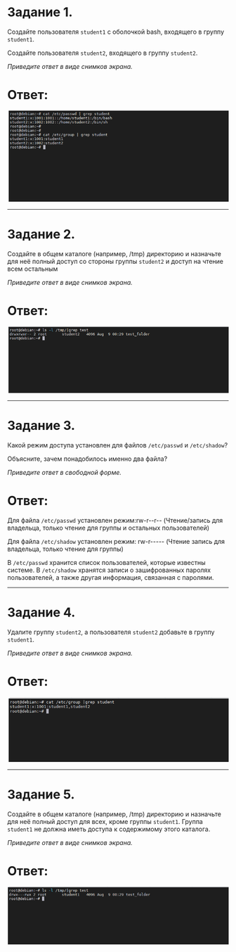 # Задание 1.

Создайте пользователя `student1` с оболочкой bash, входящего в группу `student1`.

Создайте пользователя `student2`, входящего в группу `student2`.

*Приведите ответ в виде снимков экрана.*  

# Ответ:  
![Screenshot](1.png)  

---

# Задание 2.

Создайте в общем каталоге (например, /tmp) директорию и назначьте для неё полный доступ со стороны группы `student2` и доступ на чтение всем остальным

*Приведите ответ в виде снимков экрана.*

# Ответ:  
![Screenshot](https://github.com/pendolf1984/netology/blob/main/Module%203/lesson3.4/2.PNG)  

---

# Задание 3.

Какой режим доступа установлен для файлов `/etc/passwd` и `/etc/shadow`?

Объясните, зачем понадобилось именно два файла?

*Приведите ответ в свободной форме.*  

# Ответ: 
Для файла `/etc/passwd` установлен режим:rw-r--r-- (Чтение/запись для владельца, только чтение для группы и остальных 
пользователей)  

Для файла `/etc/shadow` установлен режим: rw-r----- (Чтение запись для владельца, только чтение для группы)  

В `/etc/passwd` хранится список пользователей, которые известны системе.
В `/etc/shadow` хранятся записи о зашифрованных паролях пользователей, а также другая информация, связанная с паролями.  


---

# Задание 4.

Удалите группу `student2`, а пользователя `student2` добавьте в группу `student1`.

*Приведите ответ в виде снимков экрана.*  

# Ответ:  
![Screenshot](https://github.com/pendolf1984/netology/blob/main/Module%203/lesson3.4/4.PNG)  

---

# Задание 5.

Создайте в общем каталоге (например, /tmp) директорию и назначьте для неё полный доступ для всех, кроме группы `student1`.  Группа `student1` не должна иметь доступа к содержимому этого каталога.

*Приведите ответ в виде снимков экрана.*  

# Ответ:  
![Screenshot](https://github.com/pendolf1984/netology/blob/main/Module%203/lesson3.4/5.PNG)  
